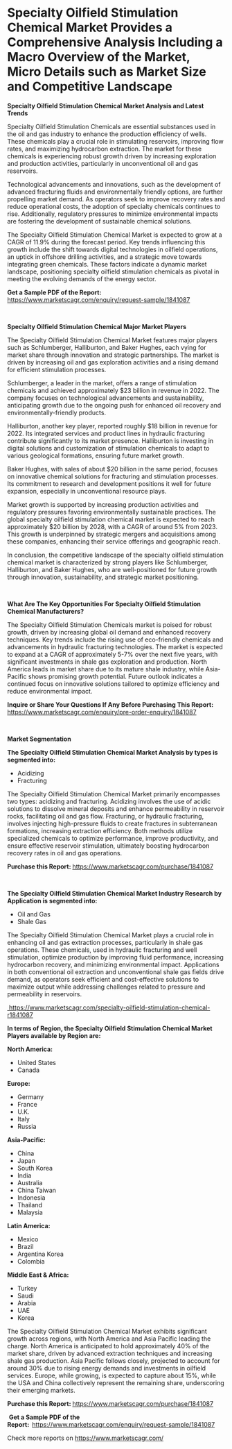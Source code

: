 <p><h1>Specialty Oilfield Stimulation Chemical Market Provides a Comprehensive Analysis Including a Macro Overview of the Market, Micro Details such as Market Size and Competitive Landscape</h1></p><p><strong>Specialty Oilfield Stimulation Chemical Market Analysis and Latest Trends</strong></p>
<p><p>Specialty Oilfield Stimulation Chemicals are essential substances used in the oil and gas industry to enhance the production efficiency of wells. These chemicals play a crucial role in stimulating reservoirs, improving flow rates, and maximizing hydrocarbon extraction. The market for these chemicals is experiencing robust growth driven by increasing exploration and production activities, particularly in unconventional oil and gas reservoirs. </p><p>Technological advancements and innovations, such as the development of advanced fracturing fluids and environmentally friendly options, are further propelling market demand. As operators seek to improve recovery rates and reduce operational costs, the adoption of specialty chemicals continues to rise. Additionally, regulatory pressures to minimize environmental impacts are fostering the development of sustainable chemical solutions.</p><p>The Specialty Oilfield Stimulation Chemical Market is expected to grow at a CAGR of 11.9% during the forecast period. Key trends influencing this growth include the shift towards digital technologies in oilfield operations, an uptick in offshore drilling activities, and a strategic move towards integrating green chemicals. These factors indicate a dynamic market landscape, positioning specialty oilfield stimulation chemicals as pivotal in meeting the evolving demands of the energy sector.</p></p>
<p><strong>Get a Sample PDF of the Report:&nbsp;</strong> <a href="https://www.marketscagr.com/enquiry/request-sample/1841087?utm_campaign=2887&utm_medium=2&utm_source=Github&utm_content=ia&utm_term=03042025&utm_id=specialty-oilfield-stimulation-chemical">https://www.marketscagr.com/enquiry/request-sample/1841087</a></p>
<p>&nbsp;</p>
<p><strong>Specialty Oilfield Stimulation Chemical Major Market Players</strong></p>
<p><p>The Specialty Oilfield Stimulation Chemical Market features major players such as Schlumberger, Halliburton, and Baker Hughes, each vying for market share through innovation and strategic partnerships. The market is driven by increasing oil and gas exploration activities and a rising demand for efficient stimulation processes.</p><p>Schlumberger, a leader in the market, offers a range of stimulation chemicals and achieved approximately $23 billion in revenue in 2022. The company focuses on technological advancements and sustainability, anticipating growth due to the ongoing push for enhanced oil recovery and environmentally-friendly products.</p><p>Halliburton, another key player, reported roughly $18 billion in revenue for 2022. Its integrated services and product lines in hydraulic fracturing contribute significantly to its market presence. Halliburton is investing in digital solutions and customization of stimulation chemicals to adapt to various geological formations, ensuring future market growth.</p><p>Baker Hughes, with sales of about $20 billion in the same period, focuses on innovative chemical solutions for fracturing and stimulation processes. Its commitment to research and development positions it well for future expansion, especially in unconventional resource plays.</p><p>Market growth is supported by increasing production activities and regulatory pressures favoring environmentally sustainable practices. The global specialty oilfield stimulation chemical market is expected to reach approximately $20 billion by 2028, with a CAGR of around 5% from 2023. This growth is underpinned by strategic mergers and acquisitions among these companies, enhancing their service offerings and geographic reach.</p><p>In conclusion, the competitive landscape of the specialty oilfield stimulation chemical market is characterized by strong players like Schlumberger, Halliburton, and Baker Hughes, who are well-positioned for future growth through innovation, sustainability, and strategic market positioning.</p></p>
<p>&nbsp;</p>
<p><strong>What Are The Key Opportunities For Specialty Oilfield Stimulation Chemical Manufacturers?</strong></p>
<p><p>The Specialty Oilfield Stimulation Chemicals market is poised for robust growth, driven by increasing global oil demand and enhanced recovery techniques. Key trends include the rising use of eco-friendly chemicals and advancements in hydraulic fracturing technologies. The market is expected to expand at a CAGR of approximately 5-7% over the next five years, with significant investments in shale gas exploration and production. North America leads in market share due to its mature shale industry, while Asia-Pacific shows promising growth potential. Future outlook indicates a continued focus on innovative solutions tailored to optimize efficiency and reduce environmental impact.</p></p>
<p><strong>Inquire or Share Your Questions If Any Before Purchasing This Report:</strong> <a href="https://www.marketscagr.com/enquiry/pre-order-enquiry/1841087?utm_campaign=2887&utm_medium=2&utm_source=Github&utm_content=ia&utm_term=03042025&utm_id=specialty-oilfield-stimulation-chemical">https://www.marketscagr.com/enquiry/pre-order-enquiry/1841087</a></p>
<p>&nbsp;</p>
<p><strong>Market Segmentation</strong></p>
<p><strong>The Specialty Oilfield Stimulation Chemical Market Analysis by types is segmented into:</strong></p>
<p><ul><li>Acidizing</li><li>Fracturing</li></ul></p>
<p><p>The Specialty Oilfield Stimulation Chemical Market primarily encompasses two types: acidizing and fracturing. Acidizing involves the use of acidic solutions to dissolve mineral deposits and enhance permeability in reservoir rocks, facilitating oil and gas flow. Fracturing, or hydraulic fracturing, involves injecting high-pressure fluids to create fractures in subterranean formations, increasing extraction efficiency. Both methods utilize specialized chemicals to optimize performance, improve productivity, and ensure effective reservoir stimulation, ultimately boosting hydrocarbon recovery rates in oil and gas operations.</p></p>
<p><strong>Purchase this Report:&nbsp;</strong><a href="https://www.marketscagr.com/purchase/1841087?utm_campaign=2887&utm_medium=2&utm_source=Github&utm_content=ia&utm_term=03042025&utm_id=specialty-oilfield-stimulation-chemical">https://www.marketscagr.com/purchase/1841087</a></p>
<p>&nbsp;</p>
<p><strong>The Specialty Oilfield Stimulation Chemical Market Industry Research by Application is segmented into:</strong></p>
<p><ul><li>Oil and Gas</li><li>Shale Gas</li></ul></p>
<p><p>The Specialty Oilfield Stimulation Chemical Market plays a crucial role in enhancing oil and gas extraction processes, particularly in shale gas operations. These chemicals, used in hydraulic fracturing and well stimulation, optimize production by improving fluid performance, increasing hydrocarbon recovery, and minimizing environmental impact. Applications in both conventional oil extraction and unconventional shale gas fields drive demand, as operators seek efficient and cost-effective solutions to maximize output while addressing challenges related to pressure and permeability in reservoirs.</p></p>
<p><a href="https://www.marketscagr.com/specialty-oilfield-stimulation-chemical-r1841087?utm_campaign=2887&utm_medium=2&utm_source=Github&utm_content=ia&utm_term=03042025&utm_id=specialty-oilfield-stimulation-chemical">&nbsp;https://www.marketscagr.com/specialty-oilfield-stimulation-chemical-r1841087</a></p>
<p><strong>In terms of Region, the Specialty Oilfield Stimulation Chemical Market Players available by Region are:</strong></p>
<p>
    <p> <strong> North America: </strong>
        <ul>
            <li>United States</li>
            <li>Canada</li>
        </ul>
        </p> 
    <p> <strong> Europe: </strong>
        <ul>
            <li>Germany</li>
            <li>France</li>
            <li>U.K.</li>
            <li>Italy</li>
            <li>Russia</li>
        </ul>
        </p> 
    <p> <strong> Asia-Pacific: </strong>
        <ul>
            <li>China</li>
            <li>Japan</li>
            <li>South Korea</li>
            <li>India</li>
            <li>Australia</li>
            <li>China Taiwan</li>
            <li>Indonesia</li>
            <li>Thailand</li>
            <li>Malaysia</li>
        </ul>
        </p> 
    <p> <strong> Latin America: </strong>
        <ul>
            <li>Mexico</li>
            <li>Brazil</li>
            <li>Argentina Korea</li>
            <li>Colombia</li>
        </ul>
        </p> 
    <p> <strong> Middle East & Africa: </strong>
        <ul>
            <li>Turkey</li>
            <li>Saudi</li>
            <li>Arabia</li>
            <li>UAE</li>
            <li>Korea</li>
        </ul>
    </p>
    </p>
<p><p>The Specialty Oilfield Stimulation Chemical Market exhibits significant growth across regions, with North America and Asia Pacific leading the charge. North America is anticipated to hold approximately 40% of the market share, driven by advanced extraction techniques and increasing shale gas production. Asia Pacific follows closely, projected to account for around 30% due to rising energy demands and investments in oilfield services. Europe, while growing, is expected to capture about 15%, while the USA and China collectively represent the remaining share, underscoring their emerging markets.</p></p>
<p><strong>Purchase this Report: </strong><a href="https://www.marketscagr.com/purchase/1841087?utm_campaign=2887&utm_medium=2&utm_source=Github&utm_content=ia&utm_term=03042025&utm_id=specialty-oilfield-stimulation-chemical">https://www.marketscagr.com/purchase/1841087</a></p>
<p>&nbsp;<strong>Get a Sample PDF of the Report:&nbsp;&nbsp;</strong><a href="https://www.marketscagr.com/enquiry/request-sample/1841087?utm_campaign=2887&utm_medium=2&utm_source=Github&utm_content=ia&utm_term=03042025&utm_id=specialty-oilfield-stimulation-chemical">https://www.marketscagr.com/enquiry/request-sample/1841087</a></p>
<p><strong></strong></p>
<p>Check more reports on <a href="https://www.marketscagr.com/?utm_campaign=2887&utm_medium=2&utm_source=Github&utm_content=ia&utm_term=03042025&utm_id=specialty-oilfield-stimulation-chemical">https://www.marketscagr.com/</a></p>